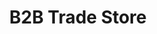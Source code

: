 ---
title: "B2B Trade Store"
seoTitle: "B2B Trade Store"
seoDescription: "Omnico had a common challenge: how to integrate SYSPRO into multiple sales channels. Our solution? A Magento B2B and B2C e-commerce website integrated with Stock2Shop. We worked closely with Omnico to create the perfect solution to suit their needs. Read more!"
lead: "Omnico is a major importer of lifestyle, cycle and electronic brands, including GoPro, Canondale, Giro, Stages, Ryder and Red-e."
summary: "Our very own wholesale platform and shopping cart. Manage multiple price lists as well as warehouse and product data."
image: "/images/b2b.png"
imageAlt: "B2B Trade Store"
imageTitle: "B2B Trade Store"
imageWidth: "55"
category: "b2b"
aliases: "/woocommerce/woocommerce/"
weight: 4
---